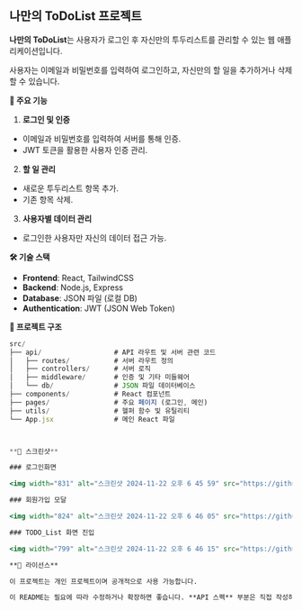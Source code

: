 ## **나만의 ToDoList 프로젝트**

**나만의 ToDoList**는 사용자가 로그인 후 자신만의 투두리스트를 관리할 수 있는 웹 애플리케이션입니다.

사용자는 이메일과 비밀번호를 입력하여 로그인하고, 자신만의 할 일을 추가하거나 삭제할 수 있습니다.

**🌟 주요 기능**

1. **로그인 및 인증**
- 이메일과 비밀번호를 입력하여 서버를 통해 인증.
- JWT 토큰을 활용한 사용자 인증 관리.
2. **할 일 관리**
- 새로운 투두리스트 항목 추가.
- 기존 항목 삭제.
3. **사용자별 데이터 관리**
- 로그인한 사용자만 자신의 데이터 접근 가능.

**🛠️ 기술 스택**

- **Frontend**: React, TailwindCSS
- **Backend**: Node.js, Express
- **Database**: JSON 파일 (로컬 DB)
- **Authentication**: JWT (JSON Web Token)

**📂 프로젝트 구조**

```jsx
src/
├── api/                  # API 라우트 및 서버 관련 코드
│   ├── routes/           # 서버 라우트 정의
│   ├── controllers/      # 서버 로직
│   ├── middleware/       # 인증 및 기타 미들웨어
│   └── db/               # JSON 파일 데이터베이스
├── components/           # React 컴포넌트
├── pages/                # 주요 페이지 (로그인, 메인)
├── utils/                # 헬퍼 함수 및 유틸리티
└── App.jsx               # 메인 React 파일



**📸 스크린샷**

### 로그인화면

<img width="831" alt="스크린샷 2024-11-22 오후 6 45 59" src="https://github.com/user-attachments/assets/30f082f2-12fa-4018-bcc7-18b25f208141">

### 회원가입 모달

<img width="824" alt="스크린샷 2024-11-22 오후 6 46 05" src="https://github.com/user-attachments/assets/23fb4126-763c-47b6-a779-a84d13d516ff">

### TODO_List 화면 진입

<img width="799" alt="스크린샷 2024-11-22 오후 6 46 15" src="https://github.com/user-attachments/assets/bb4d1ea9-ad9e-43af-86de-fcb68fb8e667">

**📜 라이선스**

이 프로젝트는 개인 프로젝트이며 공개적으로 사용 가능합니다.

이 README는 필요에 따라 수정하거나 확장하면 좋습니다. **API 스펙** 부분은 직접 작성하실 내용으로 빈 칸을 채워넣으면 됩니다.
